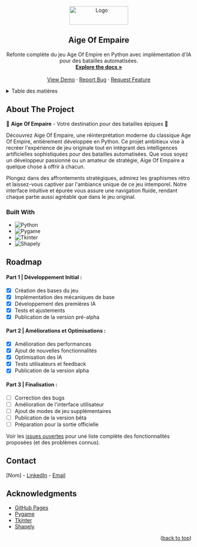 <a name="readme-top"></a>

<!-- PROJECT LOGO -->
<br />
<div align="center">
  <a href="https://github.com/Project-INSA-3A-STI-AIge-of-Empaire/Projet_Aige_Of_EmpAIre">
    <img src="https://github.com/Project-INSA-3A-STI-AIge-of-Empaire/Projet_Aige_Of_EmpAIre/blob/main/logo.png" alt="Logo" width="160" height="50">
  </a>

  <h2 align="center">Aige Of Empaire</h2>

  <p align="center">
    Refonte complète du jeu Age Of Empire en Python avec implémentation d'IA pour des batailles automatisées.
    <br />
    <a href="https://github.com/Project-INSA-3A-STI-AIge-of-Empaire/Projet_Aige_Of_EmpAIre/index.html"><strong>Explore the docs »</strong></a>
    <br />
    <br />
    <a href="https://github.com/Project-INSA-3A-STI-AIge-of-Empaire/Projet_Aige_Of_EmpAIre">View Demo</a>
    ·
    <a href="https://github.com/Project-INSA-3A-STI-AIge-of-Empaire/Projet_Aige_Of_EmpAIre/issues">Report Bug</a>
    ·
    <a href="https://github.com/Project-INSA-3A-STI-AIge-of-Empaire/Projet_Aige_Of_EmpAIre/issues">Request Feature</a>
  </p>
</div>

<!-- TABLE OF CONTENTS -->
<details>
  <summary>Table des matières</summary>
  <ol>
    <li>
      <a href="#about-the-project">About The Project</a>
      <ul>
        <li><a href="#built-with">Built With</a></li>
      </ul>
    </li>
    <li><a href="#roadmap">Roadmap</a></li>
    <li><a href="#contact">Contact</a></li>
    <li><a href="#acknowledgments">Acknowledgments</a></li>
  </ol>
</details>

<!-- ABOUT THE PROJECT -->
## About The Project

🌟 **Aige Of Empaire** - Votre destination pour des batailles épiques 🌟

Découvrez Aige Of Empaire, une réinterprétation moderne du classique Age Of Empire, entièrement développée en Python. Ce projet ambitieux vise à recréer l'expérience de jeu originale tout en intégrant des intelligences artificielles sophistiquées pour des batailles automatisées. Que vous soyez un développeur passionné ou un amateur de stratégie, Aige Of Empaire a quelque chose à offrir à chacun.

Plongez dans des affrontements stratégiques, admirez les graphismes rétro et laissez-vous captiver par l'ambiance unique de ce jeu intemporel. Notre interface intuitive et épurée vous assure une navigation fluide, rendant chaque partie aussi agréable que dans le jeu original.

### Built With

* ![Python][python.com]
* ![Pygame][pygame.com]
* ![Tkinter][tkinter.com]
* ![Shapely][shapely.com]

<!-- ROADMAP -->
## Roadmap

#### Part 1 | Développement Initial :

- [x] Création des bases du jeu
- [x] Implémentation des mécaniques de base
- [x] Développement des premières IA
- [x] Tests et ajustements
- [x] Publication de la version pré-alpha

#### Part 2 | Améliorations et Optimisations :

- [x] Amélioration des performances
- [x] Ajout de nouvelles fonctionnalités
- [x] Optimisation des IA
- [x] Tests utilisateurs et feedback
- [x] Publication de la version alpha

#### Part 3 | Finalisation :

- [ ] Correction des bugs
- [ ] Amélioration de l'interface utilisateur
- [ ] Ajout de modes de jeu supplémentaires
- [ ] Publication de la version bêta
- [ ] Préparation pour la sortie officielle

Voir les [issues ouvertes](https://github.com/Project-INSA-3A-STI-AIge-of-Empaire/Projet_Aige_Of_EmpAIre/issues) pour une liste complète des fonctionnalités proposées (et des problèmes connus).

<!-- CONTACT -->
## Contact

[Nom] - [LinkedIn](https://www.linkedin.com/in/[linkedin]) - [Email](mailto:[email])

<!-- ACKNOWLEDGMENTS -->
## Acknowledgments

* [GitHub Pages](https://pages.github.com)
* [Pygame](https://www.pygame.org/news)
* [Tkinter](https://docs.python.org/3/library/tkinter.html)
* [Shapely](https://shapely.readthedocs.io/en/stable/manual.html)

<p align="right">(<a href="#readme-top">back to top</a>)</p>

<!-- MARKDOWN LINKS & IMAGES -->
[python.com]: https://img.shields.io/badge/python-3670A0?style=for-the-badge&logo=python&logoColor=ffdd54
[pygame.com]: https://img.shields.io/badge/pygame-ff69b4?style=for-the-badge&logo=pygame&logoColor=white
[tkinter.com]: https://img.shields.io/badge/tkinter-0078D6?style=for-the-badge&logo=tkinter&logoColor=white
[shapely.com]: https://img.shields.io/badge/shapely-0078D6?style=for-the-badge&logo=shapely&logoColor=white
